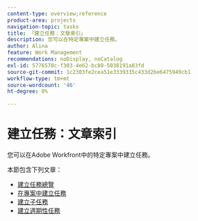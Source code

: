 ```yaml
---
content-type: overview;reference
product-area: projects
navigation-topic: tasks
title: 「建立任務：文章索引」
description: 您可以在特定專案中建立任務。
author: Alina
feature: Work Management
recommendations: noDisplay, noCatalog
exl-id: 5776570c-f303-4e62-bc80-5038191a83fd
source-git-commit: 1c2303fe2cea51e3339335c433d2be6475949cb1
workflow-type: tm+mt
source-wordcount: '46'
ht-degree: 0%

---
```


# 建立任務：文章索引

<!--Audited: 10/2024-->

您可以在Adobe Workfront中的特定專案中建立任務。

本節包含下列文章：

* [建立任務總覽](../../../manage-work/tasks/create-tasks/create-tasks-overview.md)
* [在專案中建立任務](../../../manage-work/tasks/create-tasks/create-tasks-in-project.md)
* [建立子任務](../../../manage-work/tasks/create-tasks/create-subtasks.md)
* [建立週期性任務](../../../manage-work/tasks/create-tasks/create-recurring-tasks.md)
